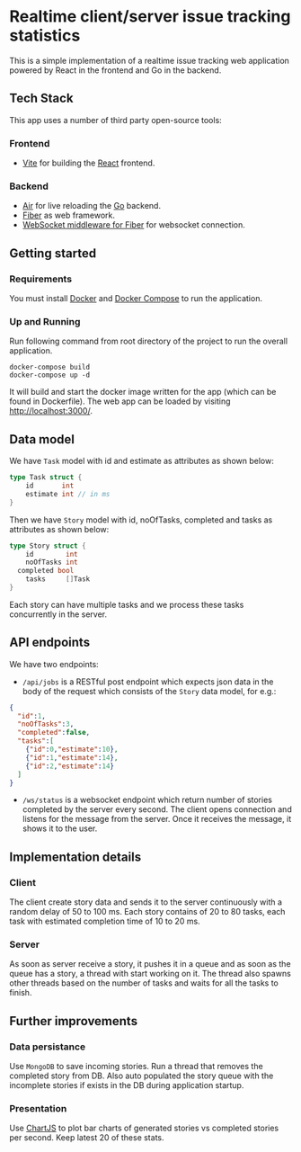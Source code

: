 # Realtime client/server issue tracking statistics

This is a simple implementation of a realtime issue tracking web application powered by React in the frontend and Go in the backend.

## Tech Stack

This app uses a number of third party open-source tools:

### Frontend
- [Vite](https://vitejs.dev/) for building the [React](https://reactjs.org/) frontend.

### Backend
- [Air](https://github.com/cosmtrek/air) for live reloading the [Go](https://go.dev/) backend.
- [Fiber](https://docs.gofiber.io/) as web framework.
- [WebSocket middleware for Fiber](https://github.com/gofiber/websocket) for websocket connection.

## Getting started

### Requirements
You must install [Docker](https://docs.docker.com/get-docker/) and [Docker Compose](https://docs.docker.com/compose/install/) to run the application.

### Up and Running
Run following command from root directory of the project to run the overall application.
```shell
docker-compose build
docker-compose up -d
```

It will build and start the docker image written for the app (which can be found in Dockerfile). The web app can be loaded by visiting [http://localhost:3000/](http://localhost:3000/).

## Data model
We have `Task` model with id and estimate as attributes as shown below:
```go
type Task struct {
	id       int
	estimate int // in ms
}
```
Then we have `Story` model with id, noOfTasks, completed and tasks as attributes as shown below:
```go
type Story struct {
	id        int
	noOfTasks int
  completed bool
	tasks     []Task
}
```
Each story can have multiple tasks and we process these tasks concurrently in the server.

## API endpoints
We have two endpoints:
- `/api/jobs` is a RESTful post endpoint which expects json data in the body of the request
which consists of the `Story` data model, for e.g.:
```json
{
  "id":1,
  "noOfTasks":3,
  "completed":false,
  "tasks":[
    {"id":0,"estimate":10},
    {"id":1,"estimate":14},
    {"id":2,"estimate":14}
  ]
}
```
- `/ws/status` is a websocket endpoint which return number of stories completed by the server every second. The client opens connection and listens for the message from the server. Once it receives the message, it shows it to the user.

## Implementation details
### Client
The client create story data and sends it to the server continuously with a random delay of 50 to 100 ms. Each story contains of 20 to 80 tasks, each task with estimated completion time of 10 to 20 ms.

### Server
As soon as server receive a story, it pushes it in a queue and as soon as the queue has a story, a thread with start working on it. The thread also spawns other threads based on the number of tasks and waits for all the tasks to finish.

## Further improvements
### Data persistance
Use `MongoDB` to save incoming stories. Run a thread that removes the completed story from DB. Also auto populated the story queue with the incomplete stories if exists in the DB during application startup.

### Presentation
Use [ChartJS](https://www.chartjs.org/) to plot bar charts of generated stories vs completed stories per second. Keep latest 20 of these stats.